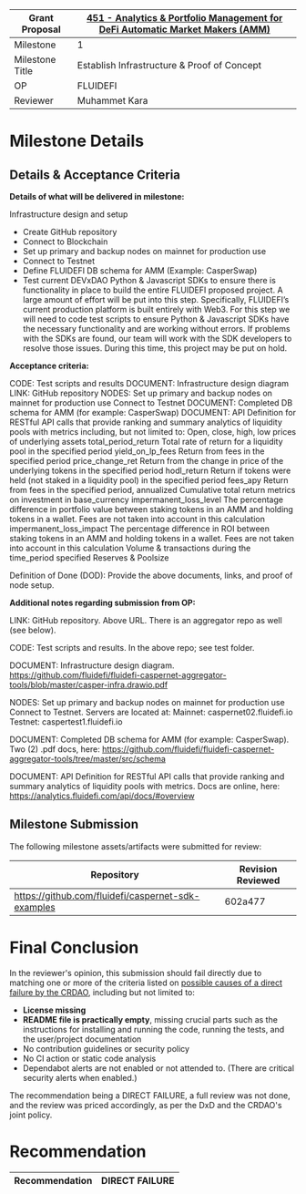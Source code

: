 
Grant Proposal | [451 - Analytics & Portfolio Management for DeFi Automatic Market Makers (AMM)](https://portal.devxdao.com/public-proposals/451)
------------ | -------------
Milestone | 1
Milestone Title | Establish Infrastructure & Proof of Concept
OP | FLUIDEFI
Reviewer | Muhammet Kara

# Milestone Details

## Details & Acceptance Criteria

**Details of what will be delivered in milestone:**

Infrastructure design and setup
- Create GitHub repository
- Connect to Blockchain 
- Set up primary and backup nodes on mainnet for production use
- Connect to Testnet
- Define FLUIDEFI DB schema for AMM (Example: CasperSwap)
- Test current DEVxDAO Python & Javascript SDKs to ensure there is functionality in place to build the entire FLUIDEFI proposed project. A large amount of effort will be put into this step. Specifically, FLUIDEFI’s current production platform is built entirely with Web3. For this step we will need to code test scripts to ensure Python & Javascript SDKs have the necessary functionality and are working without errors. If problems with the SDKs are found, our team will work with the SDK developers to resolve those issues. During this time, this project may be put on hold.

**Acceptance criteria:**

CODE: Test scripts and results
DOCUMENT: Infrastructure design diagram
LINK: GitHub repository
NODES: Set up primary and backup nodes on mainnet for production use Connect to Testnet
DOCUMENT: Completed DB schema for AMM (for example: CasperSwap)
DOCUMENT: API Definition for RESTful API calls that provide ranking and summary analytics of liquidity pools with metrics including, but not limited to: 
Open, close, high, low prices of underlying assets
total_period_return	Total rate of return for a liquidity pool in the specified period
yield_on_lp_fees	Return from fees in the specified period
price_change_ret	Return from the change in price of the underlying tokens in the specified period
hodl_return		Return if tokens were held (not staked in a liquidity pool) in the specified period
fees_apy	Return from fees in the specified period, annualized
Cumulative total return metrics on investment in base_currency
impermanent_loss_level	The percentage difference in portfolio value between staking tokens in an AMM and holding tokens in a wallet. Fees are not taken into account in this calculation
impermanent_loss_impact	The percentage difference in ROI between staking tokens in an AMM and holding tokens in a wallet. Fees are not taken into account in this calculation
Volume & transactions during the time_period specified
Reserves & Poolsize

Definition of Done (DOD): Provide the above documents, links, and proof of node setup.

**Additional notes regarding submission from OP:**

LINK: GitHub repository. Above URL. There is an aggregator repo as well (see below).

CODE: Test scripts and results. In the above repo; see test folder.

DOCUMENT: Infrastructure design diagram. https://github.com/fluidefi/fluidefi-caspernet-aggregator-tools/blob/master/casper-infra.drawio.pdf 

NODES: Set up primary and backup nodes on mainnet for production use Connect to Testnet. Servers are located at: 
Mainnet: caspernet02.fluidefi.io
Testnet: caspertest1.fluidefi.io

DOCUMENT: Completed DB schema for AMM (for example: CasperSwap). Two (2) .pdf docs, here: https://github.com/fluidefi/fluidefi-caspernet-aggregator-tools/tree/master/src/schema

DOCUMENT: API Definition for RESTful API calls that provide ranking and summary analytics of liquidity pools with metrics. Docs are online, here: https://analytics.fluidefi.com/api/docs/#overview

## Milestone Submission

The following milestone assets/artifacts were submitted for review:

Repository | Revision Reviewed
------------ | -------------
https://github.com/fluidefi/caspernet-sdk-examples | 602a477

# Final Conclusion

In the reviewer's opinion, this submission should fail directly due to matching one or more of the criteria listed on [possible causes of a direct failure by the CRDAO](https://github.com/CodeReviewDAO/dxd_codereview/blob/main/DIRECT-FAILURE-CAUSES.md), including but not limited to:

- **License missing**
- **README file is practically empty**, missing crucial parts such as the instructions for installing and running the code, running the tests, and the user/project documentation
- No contribution guidelines or security policy
- No CI action or static code analysis
- Dependabot alerts are not enabled or not attended to. (There are critical security alerts when enabled.)

The recommendation being a DIRECT FAILURE, a full review was not done, and the review was priced accordingly, as per the DxD and the CRDAO's joint policy.

# Recommendation

Recommendation | DIRECT FAILURE
------------ | -------------
